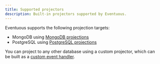```yaml
---
title: Supported projectors
description: Built-in projectors supported by Eventuous.
---
```


Eventuous supports the following projection targets:

- MongoDB using [MongoDB projections](/docs/infra/mongodb)
- PostgreSQL using [PostgreSQL projections](/docs/infra/postgres/#projections)

You can project to any other database using a custom projector, which can be built as a [custom event handler](/docs/subscriptions/eventhandler/#custom-handlers).